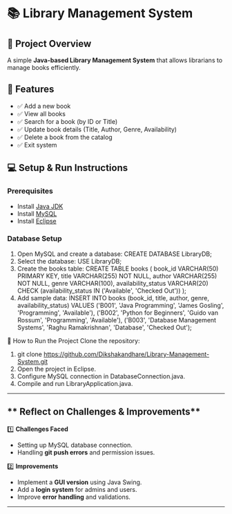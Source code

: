 # 📚 Library Management System

## **📌 Project Overview**
A simple **Java-based Library Management System** that allows librarians to manage books efficiently.

## **🔧 Features**
- ✅ Add a new book
- ✅ View all books
- ✅ Search for a book (by ID or Title)
- ✅ Update book details (Title, Author, Genre, Availability)
- ✅ Delete a book from the catalog
- ✅ Exit system

## **💻 Setup & Run Instructions**
### **Prerequisites**
- Install [Java JDK](https://www.oracle.com/java/technologies/javase-jdk17-downloads.html)
- Install [MySQL](https://dev.mysql.com/downloads/)
- Install [Eclipse](https://www.eclipse.org/downloads/)

### **Database Setup**
1. Open MySQL and create a database:
   CREATE DATABASE LibraryDB;
2. Select the database:
USE LibraryDB;
3. Create the books table:
   CREATE TABLE books (
    book_id VARCHAR(50) PRIMARY KEY,
    title VARCHAR(255) NOT NULL,
    author VARCHAR(255) NOT NULL,
    genre VARCHAR(100),
    availability_status VARCHAR(20) CHECK (availability_status IN ('Available', 'Checked Out'))
);
4. Add sample data:
   INSERT INTO books (book_id, title, author, genre, availability_status) VALUES
('B001', 'Java Programming', 'James Gosling', 'Programming', 'Available'),
('B002', 'Python for Beginners', 'Guido van Rossum', 'Programming', 'Available'),
('B003', 'Database Management Systems', 'Raghu Ramakrishnan', 'Database', 'Checked Out');

🚀 How to Run the Project
Clone the repository:
1. git clone https://github.com/Dikshakandhare/Library-Management-System.git
2. Open the project in Eclipse.
3. Configure MySQL connection in DatabaseConnection.java.
4. Compile and run LibraryApplication.java.



---

## ** Reflect on Challenges & Improvements**
1️⃣ **Challenges Faced**  
- Setting up MySQL database connection.  
- Handling **git push errors** and permission issues.  

2️⃣ **Improvements**  
- Implement a **GUI version** using Java Swing.  
- Add a **login system** for admins and users.  
- Improve **error handling** and validations.  

---



